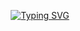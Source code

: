 <div align="center">
  
[![Typing SVG](https://readme-typing-svg.demolab.com?font=Fira+Code&weight=200&size=50&pause=1000&color=FFFFFF&background=000000&vCenter=true&width=1200&height=100&lines=Welcome+to+Gongdolguns's+github)](https://git.io/typing-svg)
</div>

